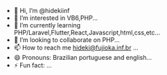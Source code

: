 - 👋 Hi, I’m @hidekiinf
- 👀 I’m interested in VB6,PHP...
- 🌱 I’m currently learning PHP/Laravel,Flutter,React,Javascript,html,css,etc...
- 💞️ I’m looking to collaborate on PHP...
- 📫 How to reach me hideki@fujioka.inf.br ...
- 😄 Pronouns: Brazilian portuguese and english...
- ⚡ Fun fact: ...

<!---
hidekiinf/hidekiinf is a ✨ special ✨ repository because its `README.md` (this file) appears on your GitHub profile.
You can click the Preview link to take a look at your changes.
--->
